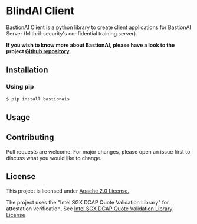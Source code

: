# BlindAI Client

BastionAI Client is a python library to create client applications for BastionAI Server (Mithril-security's confidential training server). 

**If you wish to know more about BastionAI, please have a look to the project [Github repository](https://github.com/mithril-security/bastionai/).**

## Installation

### Using pip
```bash
$ pip install bastionais
```
## Usage

## Contributing
Pull requests are welcome. For major changes, please open an issue first to discuss what you would like to change.

## License
This project is licensed under [Apache 2.0 License.](https://github.com/mithril-security/blindai/blob/master/LICENSE)

The project uses the "Intel SGX DCAP Quote Validation Library" for attestation verification, See [Intel SGX DCAP Quote Validation Library License](https://github.com/intel/SGXDataCenterAttestationPrimitives/blob/master/License.txt)
